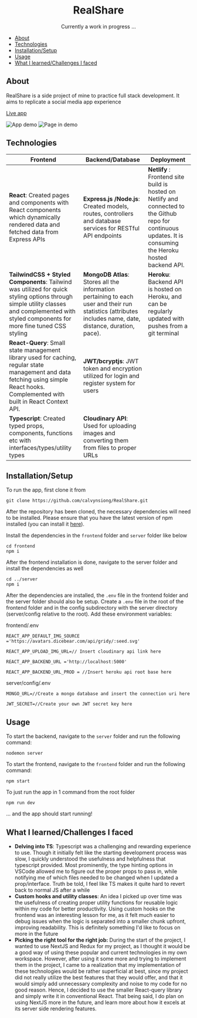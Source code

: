 <h1 align="center">
RealShare
</h1>
<p align="center">
Currently a work in progress ...
</p>

- [About](#about)
- [Technologies](#technologies)
- [Installation/Setup](#installationsetup)
- [Usage](#usage)
- [What I learned/Challenges I faced](#what-i-learnedchallenges-i-faced)

## About

RealShare is a side project of mine to practice full stack development. It aims to replicate a social media app experience

<a href="https://realshare.netlify.app/" target="_blank"> Live app </a>

![App demo](https://i.imgur.com/7CD92iH.png)
![Page in demo](https://i.imgur.com/YhQ4PHc.png)

## Technologies

| Frontend                                                                                                                                                                                    | Backend/Database                                                                                                                                           | Deployment                                                                                                                                                     |
| ------------------------------------------------------------------------------------------------------------------------------------------------------------------------------------------- | ---------------------------------------------------------------------------------------------------------------------------------------------------------- | -------------------------------------------------------------------------------------------------------------------------------------------------------------- |
| **React**: Created pages and components with React components which dynamically rendered data and fetched data from Express APIs                                                            | **Express.js /Node.js**: Created models, routes, controllers and database services for RESTful API endpoints                                               | **Netlify** : Frontend site build is hosted on Netlify and connected to the Github repo for continuous updates. It is consuming the Heroku hosted backend API. |
| **TailwindCSS + Styled Components**: Tailwind was utilized for quick styling options through simple utility classes and complemented with styled components for more fine tuned CSS styling | **MongoDB Atlas**: Stores all the information pertaining to each user and their run statistics (attributes includes name, date, distance, duration, pace). | **Heroku**: Backend API is hosted on Heroku, and can be regularly updated with pushes from a git terminal                                                      |
| **React-Query**: Small state management library used for caching, regular state management and data fetching using simple React hooks. Complemented with built in React Context API.        | **JWT/bcryptjs**: JWT token and encryption utilized for login and register system for users                                                                |
| **Typescript**: Created typed props, components, functions etc with interfaces/types/utility types                                                                                          | **Cloudinary API**: Used for uploading images and converting them from files to proper URLs                                                                |

## Installation/Setup

To run the app, first clone it from

```
git clone https://github.com/calvynsiong/RealShare.git
```

After the repository has been cloned, the necessary dependencies will need to be installed. Please ensure that you have the latest version of npm installed (you can install it [here](https://www.npmjs.com/)).

Install the dependencies in the `frontend` folder and `server` folder like below

```
cd frontend
npm i
```

After the frontend installation is done, navigate to the server folder and install the dependencies as well

```
cd ../server
npm i
```

After the dependencies are installed, the `.env` file in the frontend folder and the server folder should also be setup. Create a `.env` file in the root of the frontend folder and in the config subdirectory with the server directory (server/config relative to the root). Add these environment variables:

frontend/.env

```
REACT_APP_DEFAULT_IMG_SOURCE ='https://avatars.dicebear.com/api/gridy/:seed.svg'

REACT_APP_UPLOAD_IMG_URL=// Insert cloudinary api link here

REACT_APP_BACKEND_URL ='http://localhost:5000'

REACT_APP_BACKEND_URL_PROD = //Insert heroku api root base here
```

server/config/.env

```
MONGO_URL=//Create a mongo database and insert the connection uri here

JWT_SECRET=//Create your own JWT secret key here
```

## Usage

To start the backend, navigate to the `server` folder and run the following command:

```
nodemon server
```

To start the frontend, navigate to the `frontend` folder and run the following command:

```
npm start
```

To just run the app in 1 command from the root folder

```
npm run dev
```

... and the app should start running!

## What I learned/Challenges I faced

- **Delving into TS**: Typescript was a challenging and rewarding experience to use. Though it initially felt like the starting development process was slow, I quickly understood the usefulness and helpfulness that typescript provided. Most prominently, the type hinting options in VSCode allowed me to figure out the proper props to pass in, while notifying me of which files needed to be changed when I updated a prop/interface. Truth be told, I feel like TS makes it quite hard to revert back to normal JS after a while
- **Custom hooks and utility classes**: An idea I picked up over time was the usefulness of creating proper utility functions for reusable logic within my code for better productivity. Using custom hooks on the frontend was an interesting lesson for me, as it felt much easier to debug issues when the logic is separated into a smaller chunk upfront, improving readability. This is definitely something I'd like to focus on more in the future
- **Picking the right tool for the right job:** During the start of the project, I wanted to use NextJS and Redux for my project, as I thought it would be a good way of using these popular and current technologies in my own workspace. However, after using it some more and trying to implement them in the project, I came to a realization that my implementation of these technologies would be rather superficial at best, since my project did not really utilize the best features that they would offer, and that it would simply add unnecessary complexity and noise to my code for no good reason. Hence, I decided to use the smaller React-query library and simply write it in conventional React. That being said, I do plan on using NextJS more in the future, and learn more about how it excels at its server side rendering features.
